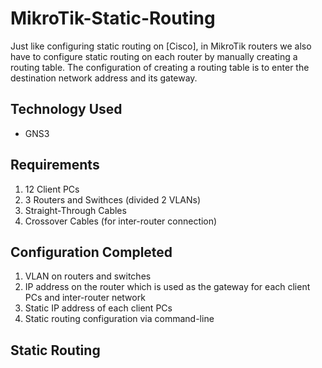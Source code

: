 # MikroTik-Static-Routing
<a name="https://github.com/eightball270/CodingStudio-ComputerNetworkFundamentals?tab=readme-ov-file#static-routing"></a>Just like configuring static routing on [Cisco], in MikroTik routers we also have to configure static routing on each router by manually creating a routing table. The configuration of creating a routing table is to enter the destination network address and its gateway.

## Technology Used
- GNS3

## Requirements
1. 12 Client PCs
2. 3 Routers and Swithces (divided 2 VLANs)
3. Straight-Through Cables
4. Crossover Cables (for inter-router connection)

## Configuration Completed
1. VLAN on routers and switches
2. IP address on the router which is used as the gateway for each client PCs and inter-router network
3. Static IP address of each client PCs
4. Static routing configuration via command-line

## Static Routing


